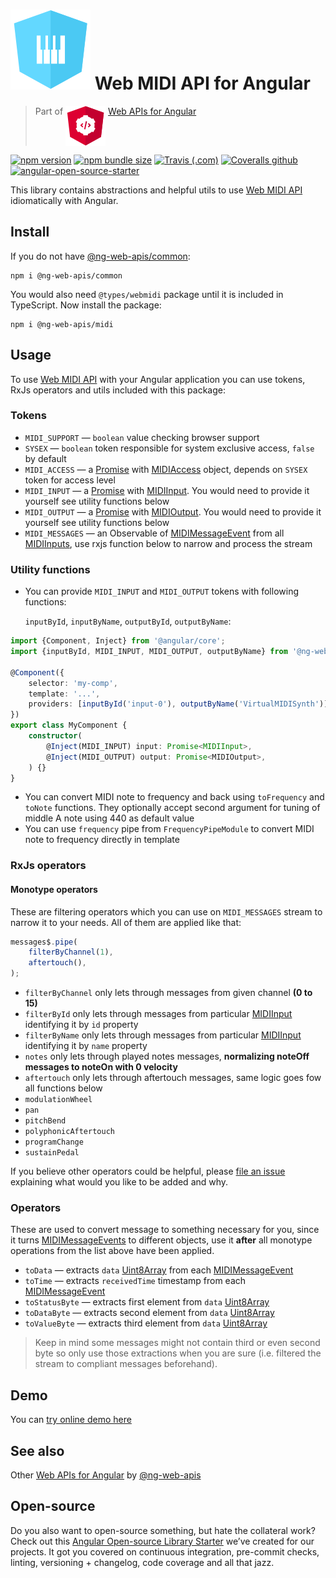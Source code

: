 # ![ng-web-apis logo](projects/demo/src/assets/logo.svg) Web MIDI API for Angular

> Part of <img src="projects/demo/src/assets/web-api.svg" align="top"> [Web APIs for Angular](https://ng-web-apis.github.io/)

[![npm version](https://img.shields.io/npm/v/@ng-web-apis/midi.svg)](https://npmjs.com/package/@ng-web-apis/midi)
[![npm bundle size](https://img.shields.io/bundlephobia/minzip/@ng-web-apis/midi)](https://bundlephobia.com/result?p=@ng-web-apis/midi)
[![Travis (.com)](https://img.shields.io/travis/com/ng-web-apis/midi)](https://travis-ci.com/ng-web-apis/midi)
[![Coveralls github](https://img.shields.io/coveralls/github/ng-web-apis/midi)](https://coveralls.io/github/ng-web-apis/midi?branch=master)
[![angular-open-source-starter](https://img.shields.io/badge/made%20with-angular--open--source--starter-d81676?logo=angular)](https://github.com/TinkoffCreditSystems/angular-open-source-starter)

This library contains abstractions and helpful utils to use [Web MIDI API](https://www.w3.org/TR/webmidi) idiomatically with Angular.

## Install

If you do not have [@ng-web-apis/common](https://github.com/ng-web-apis/common):

```
npm i @ng-web-apis/common
```

You would also need `@types/webmidi` package until it is included in TypeScript. Now install the package:

```
npm i @ng-web-apis/midi
```

## Usage

To use [Web MIDI API](https://www.w3.org/TR/webmidi) with your Angular application you can
use tokens, RxJs operators and utils included with this package:

### Tokens

-   `MIDI_SUPPORT` — `boolean` value checking browser support
-   `SYSEX` — `boolean` token responsible for system exclusive access, `false` by default
-   `MIDI_ACCESS` — a [Promise](https://developer.mozilla.org/ru/docs/Web/JavaScript/Reference/Global_Objects/Promise)
    with [MIDIAccess](https://developer.mozilla.org/en-US/docs/Web/API/MIDIAccess) object,
    depends on `SYSEX` token for access level
-   `MIDI_INPUT` — a [Promise](https://developer.mozilla.org/ru/docs/Web/JavaScript/Reference/Global_Objects/Promise)
    with [MIDIInput](https://developer.mozilla.org/en-US/docs/Web/API/MIDIInput). You would need to
    provide it yourself see utility functions below
-   `MIDI_OUTPUT` — a [Promise](https://developer.mozilla.org/ru/docs/Web/JavaScript/Reference/Global_Objects/Promise)
    with [MIDIOutput](https://developer.mozilla.org/en-US/docs/Web/API/MIDIOutput). You would need to
    provide it yourself see utility functions below
-   `MIDI_MESSAGES` — an Observable of [MIDIMessageEvent](https://developer.mozilla.org/en-US/docs/Web/API/MIDIMessageEvent)
    from all [MIDIInputs](https://developer.mozilla.org/en-US/docs/Web/API/MIDIInput),
    use rxjs function below to narrow and process the stream

### Utility functions

-   You can provide `MIDI_INPUT` and `MIDI_OUTPUT` tokens with following functions:

    `inputById`, `inputByName`, `outputById`, `outputByName`:

```typescript
import {Component, Inject} from '@angular/core';
import {inputById, MIDI_INPUT, MIDI_OUTPUT, outputByName} from '@ng-web-apis/midi';

@Component({
    selector: 'my-comp',
    template: '...',
    providers: [inputById('input-0'), outputByName('VirtualMIDISynth')],
})
export class MyComponent {
    constructor(
        @Inject(MIDI_INPUT) input: Promise<MIDIInput>,
        @Inject(MIDI_OUTPUT) output: Promise<MIDIOutput>,
    ) {}
}
```

-   You can convert MIDI note to frequency and back using `toFrequency` and `toNote` functions.
    They optionally accept second argument for tuning of middle A note using 440 as default value
-   You can use `frequency` pipe from `FrequencyPipeModule` to convert MIDI note to frequency
    directly in template

### RxJs operators

#### Monotype operators

These are filtering operators which you can use on `MIDI_MESSAGES` stream to narrow it to your needs.
All of them are applied like that:

```typescript
messages$.pipe(
    filterByChannel(1),
    aftertouch(),
);
```

-   `filterByChannel` only lets through messages from given channel **(0 to 15)**
-   `filterById` only lets through messages from particular
    [MIDIInput](https://developer.mozilla.org/en-US/docs/Web/API/MIDIInput)
    identifying it by `id` property
-   `filterByName` only lets through messages from particular
    [MIDIInput](https://developer.mozilla.org/en-US/docs/Web/API/MIDIInput)
    identifying it by `name` property
-   `notes` only lets through played notes messages, **normalizing noteOff messages to noteOn with 0 velocity**
-   `aftertouch` only lets through aftertouch messages, same logic goes fow all functions below
-   `modulationWheel`
-   `pan`
-   `pitchBend`
-   `polyphonicAftertouch`
-   `programChange`
-   `sustainPedal`

If you believe other operators could be helpful, please [file an issue](https://github.com/ng-web-apis/midi/issues) explaining what
would you like to be added and why.

### Operators

These are used to convert message to something necessary for you, since it turns
[MIDIMessageEvents](https://developer.mozilla.org/en-US/docs/Web/API/MIDIMessageEvent)
to different objects, use it **after** all monotype operations from the list above
have been applied.

-   `toData` — extracts `data` [Uint8Array](https://developer.mozilla.org/ru/docs/Web/JavaScript/Reference/Global_Objects/Uint8Array)
    from each [MIDIMessageEvent](https://developer.mozilla.org/en-US/docs/Web/API/MIDIMessageEvent)
-   `toTime` — extracts `receivedTime` timestamp from each
    [MIDIMessageEvent](https://developer.mozilla.org/en-US/docs/Web/API/MIDIMessageEvent)
-   `toStatusByte` — extracts first element from `data` [Uint8Array](https://developer.mozilla.org/ru/docs/Web/JavaScript/Reference/Global_Objects/Uint8Array)
-   `toDataByte` — extracts second element from `data` [Uint8Array](https://developer.mozilla.org/ru/docs/Web/JavaScript/Reference/Global_Objects/Uint8Array)
-   `toValueByte` — extracts third element from `data` [Uint8Array](https://developer.mozilla.org/ru/docs/Web/JavaScript/Reference/Global_Objects/Uint8Array)

> Keep in mind some messages might not contain third or even second byte so only use those
> extractions when you are sure (i.e. filtered the stream to compliant messages beforehand).

## Demo

You can [try online demo here](https://stackblitz.com/github/ng-web-apis/midi/tree/master/projects/demo)

## See also

Other [Web APIs for Angular](https://ng-web-apis.github.io/) by [@ng-web-apis](https://github.com/ng-web-apis)

## Open-source

Do you also want to open-source something, but hate the collateral work?
Check out this [Angular Open-source Library Starter](https://github.com/TinkoffCreditSystems/angular-open-source-starter)
we’ve created for our projects. It got you covered on continuous integration,
pre-commit checks, linting, versioning + changelog, code coverage and all that jazz.

